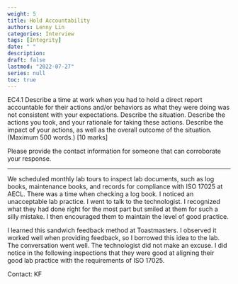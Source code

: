 ```yaml
---
weight: 5
title: Hold Accountability
authors: Lenny Lin
categories: Interview
tags: [Integrity]
date: " "
description: 
draft: false
lastmod: "2022-07-27"
series: null
toc: true
---
```



EC4.1 Describe a time at work when you had to hold a direct report accountable for their actions and/or behaviors as what they were doing was not consistent with your expectations.  Describe the situation.  Describe the actions you took, and your rationale for taking these actions.  Describe the impact of your actions, as well as the overall outcome of the situation.  (Maximum 500 words.) [10 marks] 

Please provide the contact information for someone that can corroborate your response.

<!--more-->

---

We scheduled monthly lab tours to inspect lab documents, such as log books, maintenance books, and records for compliance with ISO 17025 at AECL.  There was a time when checking a log book.  I noticed an unacceptable lab practice.  I went to talk to the technologist.  I recognized what they had done right for the most part but smiled at them for such a silly mistake.  I then encouraged them to maintain the level of good practice.  

I learned this sandwich feedback method at Toastmasters.  I observed it worked well when providing feedback, so I borrowed this idea to the lab.  The conversation went well.  The technologist did not make an excuse.  I did notice in the following inspections that they were good at aligning their good lab practice with the requirements of ISO 17025.

Contact: KF


